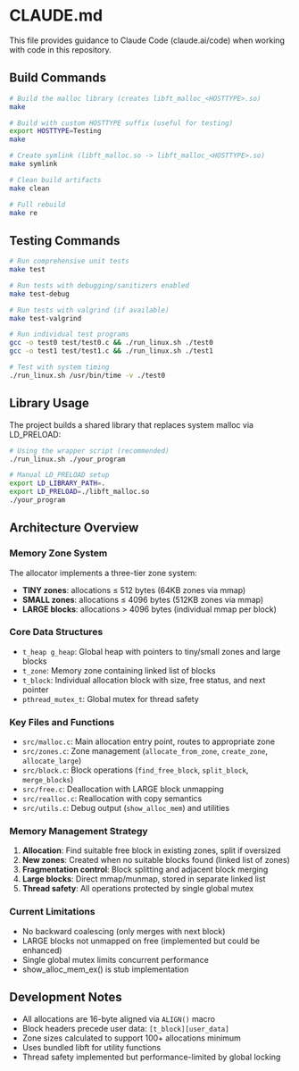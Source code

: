 # CLAUDE.md

This file provides guidance to Claude Code (claude.ai/code) when working with code in this repository.

## Build Commands

```bash
# Build the malloc library (creates libft_malloc_<HOSTTYPE>.so)
make

# Build with custom HOSTTYPE suffix (useful for testing)
export HOSTTYPE=Testing
make

# Create symlink (libft_malloc.so -> libft_malloc_<HOSTTYPE>.so)
make symlink

# Clean build artifacts
make clean

# Full rebuild
make re
```

## Testing Commands

```bash
# Run comprehensive unit tests
make test

# Run tests with debugging/sanitizers enabled
make test-debug

# Run tests with valgrind (if available)
make test-valgrind

# Run individual test programs
gcc -o test0 test/test0.c && ./run_linux.sh ./test0
gcc -o test1 test/test1.c && ./run_linux.sh ./test1

# Test with system timing
./run_linux.sh /usr/bin/time -v ./test0
```

## Library Usage

The project builds a shared library that replaces system malloc via LD_PRELOAD:

```bash
# Using the wrapper script (recommended)
./run_linux.sh ./your_program

# Manual LD_PRELOAD setup
export LD_LIBRARY_PATH=.
export LD_PRELOAD=./libft_malloc.so
./your_program
```

## Architecture Overview

### Memory Zone System
The allocator implements a three-tier zone system:
- **TINY zones**: allocations ≤ 512 bytes (64KB zones via mmap)
- **SMALL zones**: allocations ≤ 4096 bytes (512KB zones via mmap) 
- **LARGE blocks**: allocations > 4096 bytes (individual mmap per block)

### Core Data Structures
- `t_heap g_heap`: Global heap with pointers to tiny/small zones and large blocks
- `t_zone`: Memory zone containing linked list of blocks
- `t_block`: Individual allocation block with size, free status, and next pointer
- `pthread_mutex_t`: Global mutex for thread safety

### Key Files and Functions
- `src/malloc.c`: Main allocation entry point, routes to appropriate zone
- `src/zones.c`: Zone management (`allocate_from_zone`, `create_zone`, `allocate_large`)
- `src/block.c`: Block operations (`find_free_block`, `split_block`, `merge_blocks`)
- `src/free.c`: Deallocation with LARGE block unmapping
- `src/realloc.c`: Reallocation with copy semantics
- `src/utils.c`: Debug output (`show_alloc_mem`) and utilities

### Memory Management Strategy
1. **Allocation**: Find suitable free block in existing zones, split if oversized
2. **New zones**: Created when no suitable blocks found (linked list of zones)
3. **Fragmentation control**: Block splitting and adjacent block merging
4. **Large blocks**: Direct mmap/munmap, stored in separate linked list
5. **Thread safety**: All operations protected by single global mutex

### Current Limitations
- No backward coalescing (only merges with next block)
- LARGE blocks not unmapped on free (implemented but could be enhanced)
- Single global mutex limits concurrent performance
- show_alloc_mem_ex() is stub implementation

## Development Notes

- All allocations are 16-byte aligned via `ALIGN()` macro
- Block headers precede user data: `[t_block][user_data]`
- Zone sizes calculated to support 100+ allocations minimum
- Uses bundled libft for utility functions
- Thread safety implemented but performance-limited by global locking